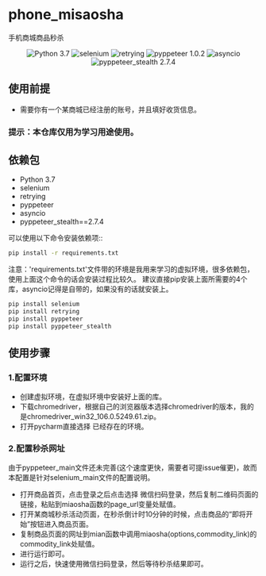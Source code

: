 # phone_misaosha
手机商城商品秒杀
<p align="center">
   <img alt="Python 3.7" src="https://img.shields.io/badge/python-3.7-green.svg?style=plastic">
  <img alt="selenium" src="https://img.shields.io/badge/selenium-green.svg?style=plastic">
  <img alt="retrying" src="https://img.shields.io/badge/retrying-green.svg?style=plastic">
  <img alt="pyppeteer 1.0.2" src="https://img.shields.io/badge/pyppeteer-1.0.2-green.svg?style=plastic">
  <img alt="asyncio" src="https://img.shields.io/badge/asyncio-green.svg?style=plastic">
  <img alt="pyppeteer_stealth 2.7.4" src="https://img.shields.io/badge/pyppeteer_stealth-2.7.4-green.svg?style=plastic">
</p>

## 使用前提
- 需要你有一个某商城已经注册的账号，并且填好收货信息。
### 提示：本仓库仅用为学习用途使用。

## 依赖包
- Python 3.7
- selenium
- retrying
- pyppeteer
- asyncio
- pyppeteer_stealth==2.7.4

可以使用以下命令安装依赖项::
```bash
pip install -r requirements.txt
```
注意：'requirements.txt'文件带的环境是我用来学习的虚拟环境，很多依赖包，使用上面这个命令的话会安装过程比较久。
建议直接pip安装上面所需要的4个库，asyncio记得是自带的，如果没有的话就安装上。
```bash
pip install selenium
pip install retrying
pip install pyppeteer
pip install pyppeteer_stealth
```
## 使用步骤

### 1.配置环境
- 创建虚拟环境，在虚拟环境中安装好上面的库。
- 下载chromedriver，根据自己的浏览器版本选择chromedriver的版本，我的是chromedriver_win32_106.0.5249.61.zip。
- 打开pycharm直接选择 已经存在的环境。

### 2.配置秒杀网址
由于pyppeteer_main文件还未完善(这个速度更快，需要者可提issue催更)，故而本配置是针对selenium_main文件的配置说明。
- 打开商品首页，点击登录之后点击选择 微信扫码登录，然后复制二维码页面的链接，粘贴到miaosha函数的page_url变量处赋值。
- 打开某商城秒杀活动页面，在秒杀倒计时10分钟的时候，点击商品的“即将开始”按钮进入商品页面。
- 复制商品页面的网址到mian函数中调用miaosha(options,commodity_link)的commodity_link处赋值。
- 进行运行即可。
- 运行之后，快速使用微信扫码登录，然后等待秒杀结果即可。




